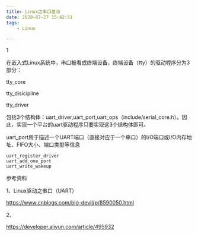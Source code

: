 ```yaml
---
title: Linux之串口驱动
date: 2020-07-27 15:42:51
tags:
	- Linux

---
```


1

在嵌入式Linux系统中，串口被看成终端设备，终端设备（tty）的驱动程序分为3部分：

tty_core

tty_disicipline 

tty_driver

包括3个结构体：uart_driver,uart_port,uart_ops（include/serial_core.h）。因此，实现一个平台的uart驱动程序只要实现这3个结构体即可。



uart_port用于描述一个UART端口（直接对应于一个串口）的I/O端口或I/O内存地址、FIFO大小、端口类型等信息



```
uart_register_driver
uart_add_one_port
uart_write_wakeup
```



参考资料

1、Linux驱动之串口（UART）

https://www.cnblogs.com/big-devil/p/8590050.html

2、

https://developer.aliyun.com/article/495932